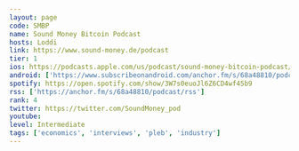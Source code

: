 ```yaml
---
layout: page
code: SMBP
name: Sound Money Bitcoin Podcast
hosts: Loddi
link: https://www.sound-money.de/podcast
tier: 1
ios: https://podcasts.apple.com/us/podcast/sound-money-bitcoin-podcast/id1582761819
android: ['https://www.subscribeonandroid.com/anchor.fm/s/68a48810/podcast/rss']
spotify: https://open.spotify.com/show/3W7s0euoJl6Z6CD4wf45b9
rss: ['https://anchor.fm/s/68a48810/podcast/rss']
rank: 4
twitter: https://twitter.com/SoundMoney_pod
youtube: 
level: Intermediate
tags: ['economics', 'interviews', 'pleb', 'industry']
---
```

